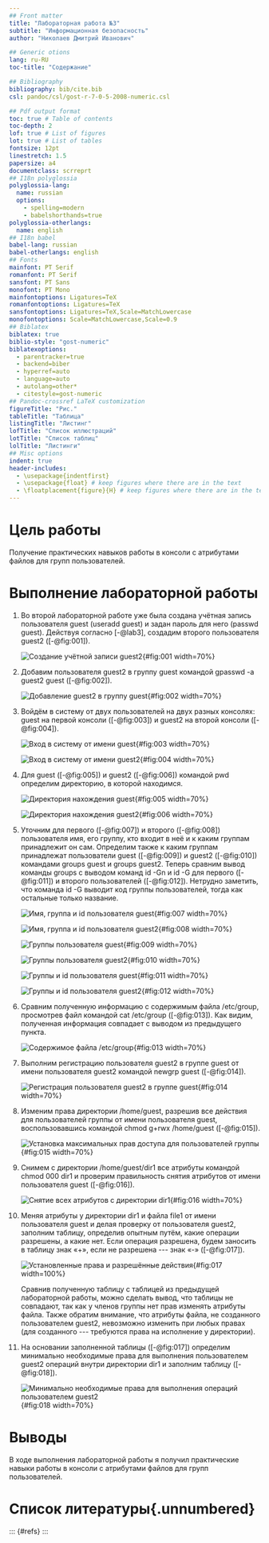 ```yaml
---
## Front matter
title: "Лабораторная работа №3"
subtitle: "Информационная безопасность"
author: "Николаев Дмитрий Иванович"

## Generic otions
lang: ru-RU
toc-title: "Содержание"

## Bibliography
bibliography: bib/cite.bib
csl: pandoc/csl/gost-r-7-0-5-2008-numeric.csl

## Pdf output format
toc: true # Table of contents
toc-depth: 2
lof: true # List of figures
lot: true # List of tables
fontsize: 12pt
linestretch: 1.5
papersize: a4
documentclass: scrreprt
## I18n polyglossia
polyglossia-lang:
  name: russian
  options:
	- spelling=modern
	- babelshorthands=true
polyglossia-otherlangs:
  name: english
## I18n babel
babel-lang: russian
babel-otherlangs: english
## Fonts
mainfont: PT Serif
romanfont: PT Serif
sansfont: PT Sans
monofont: PT Mono
mainfontoptions: Ligatures=TeX
romanfontoptions: Ligatures=TeX
sansfontoptions: Ligatures=TeX,Scale=MatchLowercase
monofontoptions: Scale=MatchLowercase,Scale=0.9
## Biblatex
biblatex: true
biblio-style: "gost-numeric"
biblatexoptions:
  - parentracker=true
  - backend=biber
  - hyperref=auto
  - language=auto
  - autolang=other*
  - citestyle=gost-numeric
## Pandoc-crossref LaTeX customization
figureTitle: "Рис."
tableTitle: "Таблица"
listingTitle: "Листинг"
lofTitle: "Список иллюстраций"
lotTitle: "Список таблиц"
lolTitle: "Листинги"
## Misc options
indent: true
header-includes:
  - \usepackage{indentfirst}
  - \usepackage{float} # keep figures where there are in the text
  - \floatplacement{figure}{H} # keep figures where there are in the text
---
```


# Цель работы

Получение практических навыков работы в консоли с атрибутами файлов для групп пользователей.

# Выполнение лабораторной работы

1. Во второй лабораторной работе уже была создана учётная запись пользователя guest (useradd guest) и задан пароль для него (passwd guest). Действуя согласно [-@lab3], создадим второго пользователя guest2 ([-@fig:001]).

    ![Создание учётной записи guest2](image/1.png){#fig:001 width=70%}

2. Добавим пользователя guest2 в группу guest командой gpasswd -a guest2 guest ([-@fig:002]).

    ![Добавление guest2 в группу guest](image/2.png){#fig:002 width=70%}

3. Войдём в систему от двух пользователей на двух разных консолях: guest на первой консоли ([-@fig:003]) и guest2 на второй консоли ([-@fig:004]).

    ![Вход в систему от имени guest](image/3.png){#fig:003 width=70%}

    ![Вход в систему от имени guest2](image/4.png){#fig:004 width=70%}

4. Для guest ([-@fig:005]) и guest2 ([-@fig:006]) командой pwd определим директорию, в которой находимся.

    ![Директория нахождения guest](image/5.png){#fig:005 width=70%}

    ![Директория нахождения guest2](image/6.png){#fig:006 width=70%}

5. Уточним для первого ([-@fig:007]) и второго ([-@fig:008]) пользователя имя, его группу, кто входит в неё и к каким группам принадлежит он сам. Определим также к каким группам принадлежат пользователи guest ([-@fig:009]) и guest2 ([-@fig:010]) командами groups guest и groups guest2. Теперь сравним вывод команды groups с выводом команд id -Gn и id -G для первого ([-@fig:011]) и второго пользователей ([-@fig:012]). Нетрудно заметить, что команда id -G выводит код группы пользователей, тогда как остальные только название.

    ![Имя, группа и id пользователя guest](image/7.png){#fig:007 width=70%}

    ![Имя, группа и id пользователя guest2](image/8.png){#fig:008 width=70%}

    ![Группы пользователя guest](image/9.png){#fig:009 width=70%}

    ![Группы пользователя guest2](image/10.png){#fig:010 width=70%}

    ![Группы и id пользователя guest](image/11.png){#fig:011 width=70%}

    ![Группы и id пользователя guest2](image/12.png){#fig:012 width=70%}

6. Сравним полученную информацию с содержимым файла /etc/group, просмотрев файл командой cat /etc/group ([-@fig:013]). Как видим, полученная информация совпадает с выводом из предыдущего пункта.

    ![Содержимое файла /etc/group](image/13.png){#fig:013 width=70%}

7. Выполним регистрацию пользователя guest2 в группе guest от имени пользователя guest2 командой newgrp guest ([-@fig:014]).

    ![Регистрация пользователя guest2 в группе guest](image/14.png){#fig:014 width=70%}

8. Изменим права директории /home/guest, разрешив все действия для пользователей группы от имени пользователя guest, воспользовавшись командой chmod g+rwx /home/guest ([-@fig:015]).

    ![Установка максимальных прав доступа для пользователей группы](image/15.png){#fig:015 width=70%}

9. Снимем с директории /home/guest/dir1 все атрибуты командой chmod 000 dir1 и проверим правильность снятия атрибутов от имени пользователя guest ([-@fig:016]).

    ![Снятие всех атрибутов с директории dir1](image/16.png){#fig:016 width=70%}

10. Меняя атрибуты у директории dir1 и файла file1 от имени пользователя guest и делая проверку от пользователя guest2, заполним таблицу, определив опытным путём, какие операции разрешены, а какие нет. Если операция разрешена, будем заносить в таблицу знак «+», если не разрешена --- знак «-» ([-@fig:017]).

    ![Установленные права и разрешённые действия](image/17.png){#fig:017 width=100%}

    Сравнив полученную таблицу с таблицей из предыдущей лабораторной работы, можно сделать вывод, что таблицы не совпадают, так как у членов группы нет прав изменять атрибуты файла. Также обратим внимание, что атрибуты файла, не созданного пользователем guest2, невозможно изменить при любых правах (для созданного --- требуются права на исполнение у директории).

11. На основании заполненной таблицы ([-@fig:017]) определим минимально необходимые права для выполнения пользователем guest2 операций внутри директории dir1 и заполним таблицу ([-@fig:018]).

    ![Минимально необходимые права для выполнения операций пользователем guest2](image/18.png){#fig:018 width=70%}

# Выводы

В ходе выполнения лабораторной работы я получил практические навыки работы в консоли с атрибутами файлов для групп пользователей.

# Список литературы{.unnumbered}

::: {#refs}
:::
